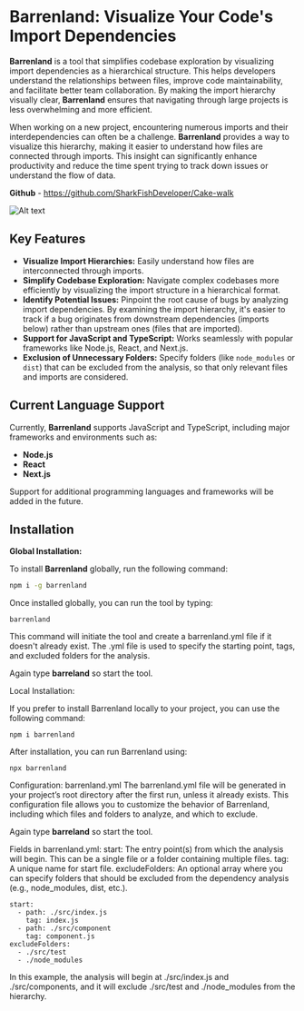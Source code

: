 # Barrenland: Visualize Your Code's Import Dependencies

**Barrenland** is a tool that simplifies codebase exploration by visualizing import dependencies as a hierarchical structure. This helps developers understand the relationships between files, improve code maintainability, and facilitate better team collaboration. By making the import hierarchy visually clear, **Barrenland** ensures that navigating through large projects is less overwhelming and more efficient.

When working on a new project, encountering numerous imports and their interdependencies can often be a challenge. **Barrenland** provides a way to visualize this hierarchy, making it easier to understand how files are connected through imports. This insight can significantly enhance productivity and reduce the time spent trying to track down issues or understand the flow of data.

**Github** - https://github.com/SharkFishDeveloper/Cake-walk

![Alt text](assets/barrenland-image.png)


## Key Features

*   **Visualize Import Hierarchies:** Easily understand how files are interconnected through imports.
*   **Simplify Codebase Exploration:** Navigate complex codebases more efficiently by visualizing the import structure in a hierarchical format.
*   **Identify Potential Issues:** Pinpoint the root cause of bugs by analyzing import dependencies. By examining the import hierarchy, it's easier to track if a bug originates from downstream dependencies (imports below) rather than upstream ones (files that are imported).
*   **Support for JavaScript and TypeScript:** Works seamlessly with popular frameworks like Node.js, React, and Next.js.
*   **Exclusion of Unnecessary Folders:** Specify folders (like `node_modules` or `dist`) that can be excluded from the analysis, so that only relevant files and imports are considered.

## Current Language Support

Currently, **Barrenland** supports JavaScript and TypeScript, including major frameworks and environments such as:

- **Node.js** 
- **React**
- **Next.js**

Support for additional programming languages and frameworks will be added in the future.

## Installation

**Global Installation:**

To install **Barrenland** globally, run the following command:

```bash
npm i -g barrenland
```

Once installed globally, you can run the tool by typing:

```
barrenland
```

This command will initiate the tool and create a barrenland.yml file if it doesn't already exist. The .yml file is used to specify the starting point, tags, and excluded folders for the analysis.

Again type **barreland** so start the tool.

Local Installation:

If you prefer to install Barrenland locally to your project, you can use the following command:
```
npm i barrenland
```
After installation, you can run Barrenland using:
```
npx barrenland
```

Configuration: barrenland.yml
The barrenland.yml file will be generated in your project’s root directory after the first run, unless it already exists. This configuration file allows you to customize the behavior of Barrenland, including which files and folders to analyze, and which to exclude.

Again type **barreland** so start the tool.

Fields in barrenland.yml:
start: The entry point(s) from which the analysis will begin. This can be a single file or a folder containing multiple files.
tag: A unique name for start file.
excludeFolders: An optional array where you can specify folders that should be excluded from the dependency analysis (e.g., node_modules, dist, etc.).

```
start:
  - path: ./src/index.js
    tag: index.js
  - path: ./src/component
    tag: component.js
excludeFolders:
  - ./src/test
  - ./node_modules
  ```
  
  In this example, the analysis will begin at ./src/index.js and ./src/components, and it will exclude ./src/test and ./node_modules from the hierarchy.


